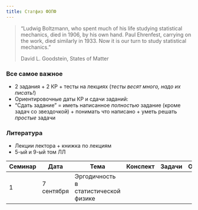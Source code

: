 ```yaml
---
title: Статфиз ФОПФ
---
```



>  “Ludwig Boltzmann, who spent much of his life studying statistical mechanics, died in 1906, by his own hand. Paul Ehrenfest, carrying on the work, died similarly in 1933. Now it is our turn to study statistical mechanics.” 
>
> David L. Goodstein, States of Matter 

### Все самое важное

- 2 задания + 2 КР + тесты на лекциях (*тесты весят много, надо их писать!*)
- Ориентировочные даты КР и сдачи заданий:
- “Сдать задание” = иметь написанное *полностью* задание (кроме задач со звездочкой) + понимать что написано + уметь решать *простые* задачи

### Литература

- Лекции лектора + книжка по лекциям
- 5-ый и 9-ый том ЛЛ

| Семинар | Дата       | Тема                                 | Конспект | Задачи | Опечатки |
| ------- | ---------- | ------------------------------------ | -------- | ------ | -------- |
| 1       | 7 сентября | Эргодичность в статистической физике |          |        |          |

